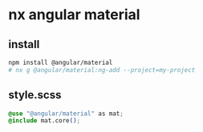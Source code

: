 # nx angular material

## install

```sh
npm install @angular/material
# nx g @angular/material:ng-add --project=my-project
```

## style.scss

```css
@use "@angular/material" as mat;
@include mat.core();
```
